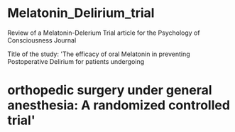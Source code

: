 # Melatonin_Delirium_trial
Review of a Melatonin-Delerium Trial article for the Psychology of Consciousness Journal

Title of the study: 'The efficacy of oral Melatonin in preventing Postoperative Delirium for patients undergoing 
# orthopedic surgery under general anesthesia: A randomized controlled trial'
